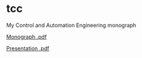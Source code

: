 # tcc
My Control and Automation Engineering monograph

[Monograph .pdf](https://www.researchgate.net/publication/332686408_DESENVOLVIMENTO_DE_UM_CONTROLADOR_PID_COM_AUTO_SINTONIA_USANDO_REDES_NEURAIS_ARTIFICIAIS_E_REGRESSAO_NAO-LINEAR_ROBUSTA_PARA_O_CONTROLE_DE_ATITUDE_DE_UM_SIMULADOR_DE_SATELITES_COM_RODAS_DE_REACAO#pf1d)

[Presentation .pdf](https://www.researchgate.net/publication/332865133_Apresentacao_-_DESENVOLVIMENTO_DE_UM_CONTROLADOR_PID_COM_AUTO_SINTONIA_USANDO_REDES_NEURAIS_ARTIFICIAIS_E_REGRESSAO_NAO-LINEAR_ROBUSTA_PARA_O_CONTROLE_DE_ATITUDE_DE_UM_SIMULADOR_DE_SATELITES_COM_RODAS)
